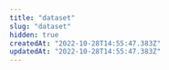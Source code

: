 ```yaml
---
title: "dataset"
slug: "dataset"
hidden: true
createdAt: "2022-10-28T14:55:47.383Z"
updatedAt: "2022-10-28T14:55:47.383Z"
---
```

